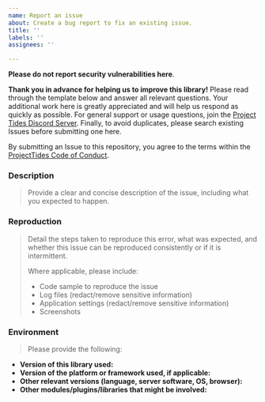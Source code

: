 ```yaml
---
name: Report an issue
about: Create a bug report to fix an existing issue.
title: ''
labels: ''
assignees: ''

---
```

**Please do not report security vulnerabilities here**.

**Thank you in advance for helping us to improve this library!** Please read through the template below and answer all relevant questions. Your additional work here is greatly appreciated and will help us respond as quickly as possible. For general support or usage questions, join the [Project Tides Discord Server](https://discord.gg/6dKGwwU). Finally, to avoid duplicates, please search existing Issues before submitting one here.

By submitting an Issue to this repository, you agree to the terms within the [ProjectTides Code of Conduct](https://github.com/ProjectTides/tides/blob/master/CODE-OF-CONDUCT.md).

### Description

> Provide a clear and concise description of the issue, including what you expected to happen.

### Reproduction

> Detail the steps taken to reproduce this error, what was expected, and whether this issue can be reproduced consistently or if it is intermittent.
>
> Where applicable, please include:
>
> - Code sample to reproduce the issue
> - Log files (redact/remove sensitive information)
> - Application settings (redact/remove sensitive information)
> - Screenshots

### Environment

> Please provide the following:

- **Version of this library used:**
- **Version of the platform or framework used, if applicable:**
- **Other relevant versions (language, server software, OS, browser):**
- **Other modules/plugins/libraries that might be involved:**
